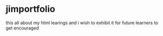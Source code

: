 # jimportfolio
this all about my html learings and i wish to exhibit it for future learners to get encouraged
